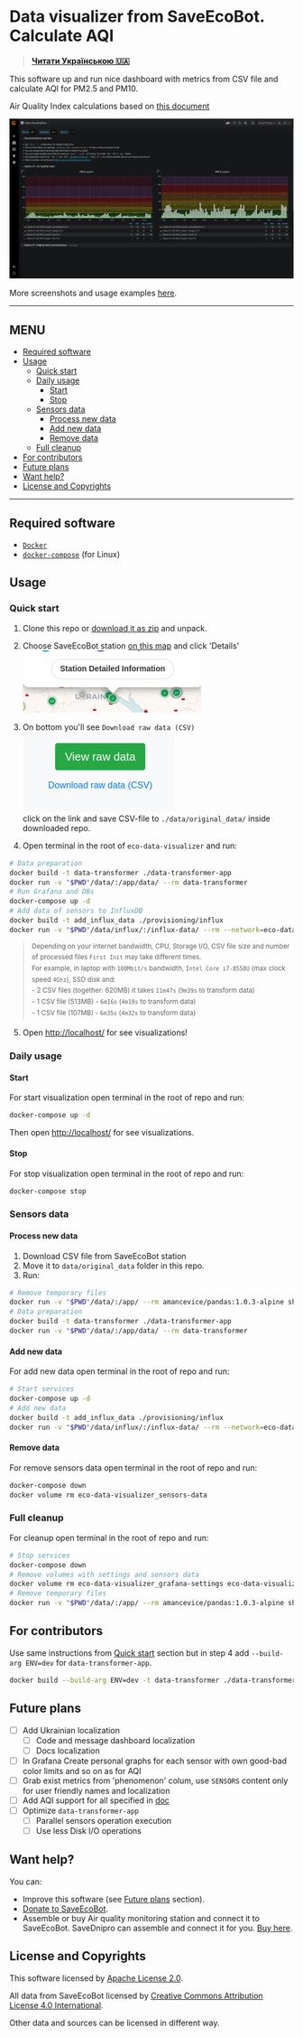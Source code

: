 # Data visualizer from SaveEcoBot. Calculate AQI

>**[Читати Українською :ukraine:](README-uk.md)**

This software up and run nice dashboard with metrics from CSV file and calculate AQI for PM2.5 and PM10.

Air Quality Index calculations based on [this document](https://www.airnow.gov/sites/default/files/2018-05/aqi-technical-assistance-document-may2016.pdf)

![How it looks like](docs/en/images/first-view.png)

More screenshots and usage examples [here](docs/en/screenshots.md).

---

## MENU <!-- omit in toc -->

* [Required software](#required-software)
* [Usage](#usage)
  * [Quick start](#quick-start)
  * [Daily usage](#daily-usage)
    * [Start](#start)
    * [Stop](#stop)
  * [Sensors data](#sensors-data)
    * [Process new data](#process-new-data)
    * [Add new data](#add-new-data)
    * [Remove data](#remove-data)
  * [Full cleanup](#full-cleanup)
* [For contributors](#for-contributors)
* [Future plans](#future-plans)
* [Want help?](#want-help)
* [License and Copyrights](#license-and-copyrights)

---

## Required software

* [`Docker`](https://docs.docker.com/get-docker/)
* [`docker-compose`](https://docs.docker.com/compose/install/) (for Linux)

## Usage

### Quick start

1. Clone this repo or [download it as zip](https://github.com/MaxymVlasov/eco-data-visualizer/archive/master.zip) and unpack.

2. Choose SaveEcoBot station [on this map](https://www.saveecobot.com/en/maps) and click 'Details'  
![map-details.png](docs/en/images/map-details.png)

3. On bottom you'll see `Download raw data (CSV)`  
![download-csv.png](docs/en/images/download-csv.png)  
click on the link and save CSV-file to `./data/original_data/` inside downloaded repo.

4. Open terminal in the root of `eco-data-visualizer` and run:

```bash
# Data preparation
docker build -t data-transformer ./data-transformer-app
docker run -v "$PWD"/data/:/app/data/ --rm data-transformer
# Run Grafana and DBs
docker-compose up -d
# Add data of sensors to InfluxDB
docker build -t add_influx_data ./provisioning/influx
docker run -v "$PWD"/data/influx/:/influx-data/ --rm --network=eco-data-visualizer_default add_influx_data
```
<!-- markdownlint-disable no-inline-html -->
><sup>Depending on your internet bandwidth, CPU, Storage I/O, CSV file size and number of processed files `First Init` may take different times.  
For example, in laptop with `100Mbit/s` bandwidth, `Intel Core i7-8550U` (max clock speed `4Ghz`), SSD disk and:</sup>  
<sup>  - 2 CSV files (together: 620MB) it takes `11m47s` (`9m39s` to transform data)</sup>  
<sup>  - 1 CSV file (513MB) - `6m16s` (`4m18s` to transform data)</sup>  
<sup>  - 1 CSV file (107MB) - `6m35s` (`4m32s` to transform data)</sup>
<!-- markdownlint-enable no-inline-html -->

5. Open [http://localhost/](http://localhost/) for see visualizations!

### Daily usage

#### Start

For start visualization open terminal in the root of repo and run:

```bash
docker-compose up -d
```

Then open [http://localhost/](http://localhost/) for see visualizations.

#### Stop

For stop visualization open terminal in the root of repo and run:

```bash
docker-compose stop
```

### Sensors data

#### Process new data

1. Download CSV file from SaveEcoBot station
2. Move it to `data/original_data` folder in this repo.
3. Run:

```bash
# Remove temporary files
docker run -v "$PWD"/data/:/app/ --rm amancevice/pandas:1.0.3-alpine sh -c "rm -f /app/csv/*.csv /app/influx/*.influx"
# Data preparation
docker build -t data-transformer ./data-transformer-app
docker run -v "$PWD"/data/:/app/data/ --rm data-transformer
```

#### Add new data

For add new data open terminal in the root of repo and run:

```bash
# Start services
docker-compose up -d
# Add new data
docker build -t add_influx_data ./provisioning/influx
docker run -v "$PWD"/data/influx/:/influx-data/ --rm --network=eco-data-visualizer_default add_influx_data
```

#### Remove data

For remove sensors data open terminal in the root of repo and run:

```bash
docker-compose down
docker volume rm eco-data-visualizer_sensors-data
```

### Full cleanup

For cleanup open terminal in the root of repo and run:

```bash
# Stop services
docker-compose down
# Remove volumes with settings and sensors data
docker volume rm eco-data-visualizer_grafana-settings eco-data-visualizer_sensors-data
# Remove temporary files
docker run -v "$PWD"/data/:/app/ --rm amancevice/pandas:1.0.3-alpine sh -c "rm -f /app/csv/*.csv /app/influx/*.influx"
```

## For contributors

Use same instructions from [Quick start](#quick-start) section but in step 4 add `--build-arg ENV=dev` for `data-transformer-app`.

```bash
docker build --build-arg ENV=dev -t data-transformer ./data-transformer-app
```

## Future plans

* [ ] Add Ukrainian localization
  * [ ] Code and message dashboard localization
  * [ ] Docs localization
* [ ] In Grafana Create personal graphs for each sensor with own good-bad color limits and so on as for AQI
* [ ] Grab exist metrics from 'phenomenon' colum, use `SENSORS` content only for user friendly names and localization
* [ ] Add AQI support for all specified in [doc](https://www.airnow.gov/sites/default/files/2018-05/aqi-technical-assistance-document-may2016.pdf)
* [ ] Optimize `data-transformer-app`
  * [ ] Parallel sensors operation execution
  * [ ] Use less Disk I/O operations

<!-- markdownlint-disable no-trailing-punctuation -->
## Want help?
<!-- markdownlint-enable no-trailing-punctuation -->

You can:

* Improve this software (see [Future plans](#future-plans-) section).
* [Donate to SaveEcoBot](https://www.saveecobot.com/en/donate).
* Assemble or buy Air quality monitoring station and connect it to SaveEcoBot. SaveDnipro can assemble and connect it for you. [Buy here](https://www.savednipro.org/product/stanciya-monitoringu-yakosti-povitrya/).

## License and Copyrights

This software licensed by [Apache License 2.0](LICENSE).

All data from SaveEcoBot licensed by [Creative Commons Attribution License 4.0 International](https://creativecommons.org/licenses/by/4.0/legalcode).

Other data and sources can be licensed in different way.
